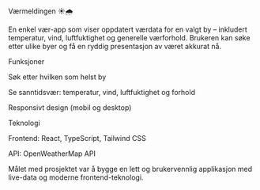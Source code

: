 Værmeldingen ☀️🌧️

En enkel vær-app som viser oppdatert værdata for en valgt by – inkludert temperatur, vind, luftfuktighet og generelle værforhold.
Brukeren kan søke etter ulike byer og få en ryddig presentasjon av været akkurat nå.

Funksjoner

Søk etter hvilken som helst by

Se sanntidsvær: temperatur, vind, luftfuktighet og forhold

Responsivt design (mobil og desktop)

Teknologi

Frontend: React, TypeScript, Tailwind CSS

API: OpenWeatherMap API

Målet med prosjektet var å bygge en lett og brukervennlig applikasjon med live-data og moderne frontend-teknologi.
